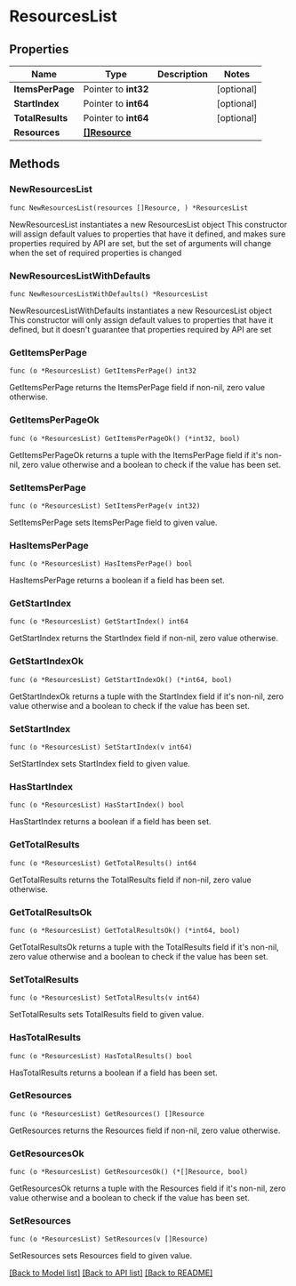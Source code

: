 # ResourcesList

## Properties

Name | Type | Description | Notes
------------ | ------------- | ------------- | -------------
**ItemsPerPage** | Pointer to **int32** |  | [optional] 
**StartIndex** | Pointer to **int64** |  | [optional] 
**TotalResults** | Pointer to **int64** |  | [optional] 
**Resources** | [**[]Resource**](Resource.md) |  | 

## Methods

### NewResourcesList

`func NewResourcesList(resources []Resource, ) *ResourcesList`

NewResourcesList instantiates a new ResourcesList object
This constructor will assign default values to properties that have it defined,
and makes sure properties required by API are set, but the set of arguments
will change when the set of required properties is changed

### NewResourcesListWithDefaults

`func NewResourcesListWithDefaults() *ResourcesList`

NewResourcesListWithDefaults instantiates a new ResourcesList object
This constructor will only assign default values to properties that have it defined,
but it doesn't guarantee that properties required by API are set

### GetItemsPerPage

`func (o *ResourcesList) GetItemsPerPage() int32`

GetItemsPerPage returns the ItemsPerPage field if non-nil, zero value otherwise.

### GetItemsPerPageOk

`func (o *ResourcesList) GetItemsPerPageOk() (*int32, bool)`

GetItemsPerPageOk returns a tuple with the ItemsPerPage field if it's non-nil, zero value otherwise
and a boolean to check if the value has been set.

### SetItemsPerPage

`func (o *ResourcesList) SetItemsPerPage(v int32)`

SetItemsPerPage sets ItemsPerPage field to given value.

### HasItemsPerPage

`func (o *ResourcesList) HasItemsPerPage() bool`

HasItemsPerPage returns a boolean if a field has been set.

### GetStartIndex

`func (o *ResourcesList) GetStartIndex() int64`

GetStartIndex returns the StartIndex field if non-nil, zero value otherwise.

### GetStartIndexOk

`func (o *ResourcesList) GetStartIndexOk() (*int64, bool)`

GetStartIndexOk returns a tuple with the StartIndex field if it's non-nil, zero value otherwise
and a boolean to check if the value has been set.

### SetStartIndex

`func (o *ResourcesList) SetStartIndex(v int64)`

SetStartIndex sets StartIndex field to given value.

### HasStartIndex

`func (o *ResourcesList) HasStartIndex() bool`

HasStartIndex returns a boolean if a field has been set.

### GetTotalResults

`func (o *ResourcesList) GetTotalResults() int64`

GetTotalResults returns the TotalResults field if non-nil, zero value otherwise.

### GetTotalResultsOk

`func (o *ResourcesList) GetTotalResultsOk() (*int64, bool)`

GetTotalResultsOk returns a tuple with the TotalResults field if it's non-nil, zero value otherwise
and a boolean to check if the value has been set.

### SetTotalResults

`func (o *ResourcesList) SetTotalResults(v int64)`

SetTotalResults sets TotalResults field to given value.

### HasTotalResults

`func (o *ResourcesList) HasTotalResults() bool`

HasTotalResults returns a boolean if a field has been set.

### GetResources

`func (o *ResourcesList) GetResources() []Resource`

GetResources returns the Resources field if non-nil, zero value otherwise.

### GetResourcesOk

`func (o *ResourcesList) GetResourcesOk() (*[]Resource, bool)`

GetResourcesOk returns a tuple with the Resources field if it's non-nil, zero value otherwise
and a boolean to check if the value has been set.

### SetResources

`func (o *ResourcesList) SetResources(v []Resource)`

SetResources sets Resources field to given value.



[[Back to Model list]](../README.md#documentation-for-models) [[Back to API list]](../README.md#documentation-for-api-endpoints) [[Back to README]](../README.md)


